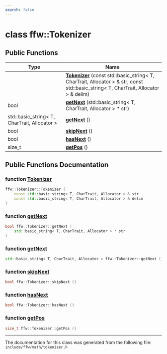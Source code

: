 ```yaml
---
search: false
---
```


# class ffw::Tokenizer

## Public Functions

|Type|Name|
|-----|-----|
||[**Tokenizer**](classffw_1_1_tokenizer.md#1a1f6453d6fc7a1c2c4792e335934ae1ae) (const std::basic\_string< T, CharTrait, Allocator > & str, const std::basic\_string< T, CharTrait, Allocator > & delim) |
|bool|[**getNext**](classffw_1_1_tokenizer.md#1afcf4a1e39fd931dc73217cf5dcff0cc4) (std::basic\_string< T, CharTrait, Allocator > \* str) |
|std::basic\_string< T, CharTrait, Allocator >|[**getNext**](classffw_1_1_tokenizer.md#1affb9ce1ed657c999d874bb5d610292a7) () |
|bool|[**skipNext**](classffw_1_1_tokenizer.md#1a32c13aac4930a717012eaa2526906e99) () |
|bool|[**hasNext**](classffw_1_1_tokenizer.md#1a84f4871708537a1328685807b7f1c874) () |
|size\_t|[**getPos**](classffw_1_1_tokenizer.md#1a26e3ad8b5ef416cc07516caf58412be6) () |


## Public Functions Documentation

### function <a id="1a1f6453d6fc7a1c2c4792e335934ae1ae" href="#1a1f6453d6fc7a1c2c4792e335934ae1ae">Tokenizer</a>

```cpp
ffw::Tokenizer::Tokenizer (
    const std::basic_string< T, CharTrait, Allocator > & str
    const std::basic_string< T, CharTrait, Allocator > & delim
)
```



### function <a id="1afcf4a1e39fd931dc73217cf5dcff0cc4" href="#1afcf4a1e39fd931dc73217cf5dcff0cc4">getNext</a>

```cpp
bool ffw::Tokenizer::getNext (
    std::basic_string< T, CharTrait, Allocator > * str
)
```



### function <a id="1affb9ce1ed657c999d874bb5d610292a7" href="#1affb9ce1ed657c999d874bb5d610292a7">getNext</a>

```cpp
std::basic_string< T, CharTrait, Allocator > ffw::Tokenizer::getNext ()
```



### function <a id="1a32c13aac4930a717012eaa2526906e99" href="#1a32c13aac4930a717012eaa2526906e99">skipNext</a>

```cpp
bool ffw::Tokenizer::skipNext ()
```



### function <a id="1a84f4871708537a1328685807b7f1c874" href="#1a84f4871708537a1328685807b7f1c874">hasNext</a>

```cpp
bool ffw::Tokenizer::hasNext ()
```



### function <a id="1a26e3ad8b5ef416cc07516caf58412be6" href="#1a26e3ad8b5ef416cc07516caf58412be6">getPos</a>

```cpp
size_t ffw::Tokenizer::getPos ()
```





----------------------------------------
The documentation for this class was generated from the following file: `include/ffw/math/tokenizer.h`
